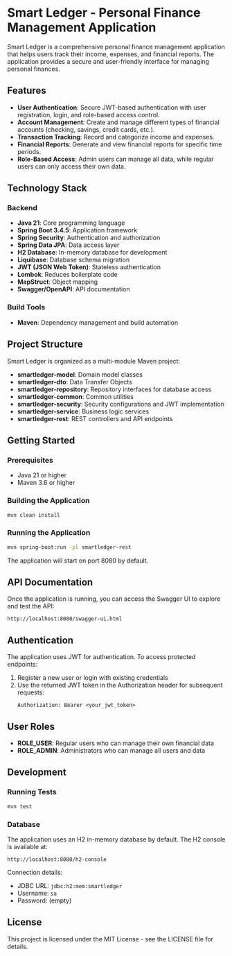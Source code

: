 # Smart Ledger - Personal Finance Management Application

Smart Ledger is a comprehensive personal finance management application that helps users track their income, expenses, and financial reports. The application provides a secure and user-friendly interface for managing personal finances.

## Features

- **User Authentication**: Secure JWT-based authentication with user registration, login, and role-based access control.
- **Account Management**: Create and manage different types of financial accounts (checking, savings, credit cards, etc.).
- **Transaction Tracking**: Record and categorize income and expenses.
- **Financial Reports**: Generate and view financial reports for specific time periods.
- **Role-Based Access**: Admin users can manage all data, while regular users can only access their own data.

## Technology Stack

### Backend
- **Java 21**: Core programming language
- **Spring Boot 3.4.5**: Application framework
- **Spring Security**: Authentication and authorization
- **Spring Data JPA**: Data access layer
- **H2 Database**: In-memory database for development
- **Liquibase**: Database schema migration
- **JWT (JSON Web Token)**: Stateless authentication
- **Lombok**: Reduces boilerplate code
- **MapStruct**: Object mapping
- **Swagger/OpenAPI**: API documentation

### Build Tools
- **Maven**: Dependency management and build automation

## Project Structure

Smart Ledger is organized as a multi-module Maven project:

- **smartledger-model**: Domain model classes
- **smartledger-dto**: Data Transfer Objects
- **smartledger-repository**: Repository interfaces for database access
- **smartledger-common**: Common utilities
- **smartledger-security**: Security configurations and JWT implementation
- **smartledger-service**: Business logic services
- **smartledger-rest**: REST controllers and API endpoints

## Getting Started

### Prerequisites
- Java 21 or higher
- Maven 3.6 or higher

### Building the Application
```bash
mvn clean install
```

### Running the Application
```bash
mvn spring-boot:run -pl smartledger-rest
```

The application will start on port 8080 by default.

## API Documentation

Once the application is running, you can access the Swagger UI to explore and test the API:

```
http://localhost:8080/swagger-ui.html
```

## Authentication

The application uses JWT for authentication. To access protected endpoints:

1. Register a new user or login with existing credentials
2. Use the returned JWT token in the Authorization header for subsequent requests:
   ```
   Authorization: Bearer <your_jwt_token>
   ```

## User Roles

- **ROLE_USER**: Regular users who can manage their own financial data
- **ROLE_ADMIN**: Administrators who can manage all users and data

## Development

### Running Tests
```bash
mvn test
```

### Database

The application uses an H2 in-memory database by default. The H2 console is available at:
```
http://localhost:8080/h2-console
```

Connection details:
- JDBC URL: `jdbc:h2:mem:smartledger`
- Username: `sa`
- Password: (empty)

## License

This project is licensed under the MIT License - see the LICENSE file for details.